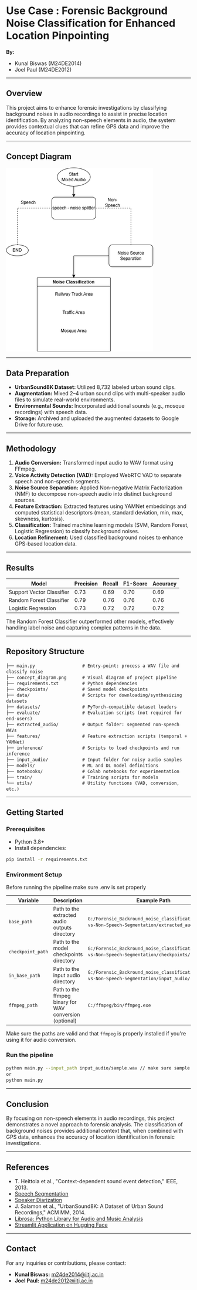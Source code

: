 # Use Case : Forensic Background Noise Classification for Enhanced Location Pinpointing

**By:**  
- Kunal Biswas (M24DE2014)  
- Joel Paul (M24DE2012)  

---

## Overview

This project aims to enhance forensic investigations by classifying background noises in audio recordings to assist in precise location identification. By analyzing non-speech elements in audio, the system provides contextual clues that can refine GPS data and improve the accuracy of location pinpointing.

---

## Concept Diagram

![Concept Diagram](concept_diagram.png)

---

## Data Preparation

- **UrbanSound8K Dataset:** Utilized 8,732 labeled urban sound clips.
- **Augmentation:** Mixed 2–4 urban sound clips with multi-speaker audio files to simulate real-world environments.
- **Environmental Sounds:** Incorporated additional sounds (e.g., mosque recordings) with speech data.
- **Storage:** Archived and uploaded the augmented datasets to Google Drive for future use.

---

##  Methodology

1. **Audio Conversion:** Transformed input audio to WAV format using FFmpeg.
2. **Voice Activity Detection (VAD):** Employed WebRTC VAD to separate speech and non-speech segments.
3. **Noise Source Separation:** Applied Non-negative Matrix Factorization (NMF) to decompose non-speech audio into distinct background sources.
4. **Feature Extraction:** Extracted features using YAMNet embeddings and computed statistical descriptors (mean, standard deviation, min, max, skewness, kurtosis).
5. **Classification:** Trained machine learning models (SVM, Random Forest, Logistic Regression) to classify background noises.
6. **Location Refinement:** Used classified background noises to enhance GPS-based location data.

---

## Results

| Model                   | Precision | Recall | F1-Score | Accuracy |
|-------------------------|-----------|--------|----------|----------|
| Support Vector Classifier | 0.73      | 0.69   | 0.70     | 0.69     |
| Random Forest Classifier  | 0.79      | 0.76   | 0.76     | 0.76     |
| Logistic Regression       | 0.73      | 0.72   | 0.72     | 0.72     |

The Random Forest Classifier outperformed other models, effectively handling label noise and capturing complex patterns in the data.


---

## Repository Structure

```text
├── main.py                  # Entry-point: process a WAV file and classify noise
├── concept_diagram.png      # Visual diagram of project pipeline
├── requirements.txt         # Python dependencies
├── checkpoints/             # Saved model checkpoints
├── data/                    # Scripts for downloading/synthesizing datasets
├── datasets/                # PyTorch-compatible dataset loaders
├── evaluate/                # Evaluation scripts (not required for end-users)
├── extracted_audio/         # Output folder: segmented non-speech WAVs
├── features/                # Feature extraction scripts (temporal + YAMNet)
├── inference/               # Scripts to load checkpoints and run inference
├── input_audio/             # Input folder for noisy audio samples
├── models/                  # ML and DL model definitions
├── notebooks/               # Colab notebooks for experimentation
├── train/                   # Training scripts for models
└── utils/                   # Utility functions (VAD, conversion, etc.)
```

---

## Getting Started

###  Prerequisites

- Python 3.8+
- Install dependencies:

```bash
pip install -r requirements.txt
```
### Environment Setup

Before running the pipeline make sure .env is set properly

| Variable        | Description                                      | Example Path                                                                 |
|----------------|--------------------------------------------------|------------------------------------------------------------------------------|
| `base_path`     | Path to the extracted audio outputs directory    | `G:/Forensic_Backround_noise_classification/Speech-vs-Non-Speech-Segmentation/extracted_audio/` |
| `checkpoint_path` | Path to the model checkpoints directory         | `G:/Forensic_Backround_noise_classification/Speech-vs-Non-Speech-Segmentation/checkpoints/`      |
| `in_base_path`  | Path to the input audio directory                | `G:/Forensic_Backround_noise_classification/Speech-vs-Non-Speech-Segmentation/input_audio/`       |
| `ffmpeg_path`   | Path to the ffmpeg binary for WAV conversion (optional)    | `C:/ffmpeg/bin/ffmpeg.exe`                                                                       |

Make sure the paths are valid and that `ffmpeg` is properly installed if you're using it for audio conversion.

### Run the pipeline
  
```bash
python main.py --input_path input_audio/sample.wav // make sure sample file exists in the runtime environment
or
python main.py
```
---

## Conclusion

By focusing on non-speech elements in audio recordings, this project demonstrates a novel approach to forensic analysis. The classification of background noises provides additional context that, when combined with GPS data, enhances the accuracy of location identification in forensic investigations.

---

## References

- T. Heittola et al., "Context-dependent sound event detection," IEEE, 2013.
- [Speech Segmentation](https://arxiv.org/abs/2501.03711)
- [Speaker Diarization](https://gist.github.com/EarlJr53/f935eff46d8c8d5a939568a3bed9c655)
- J. Salamon et al., "UrbanSound8K: A Dataset of Urban Sound Recordings," ACM MM, 2014.
- [Librosa: Python Library for Audio and Music Analysis](https://librosa.org/)
- [Streamlit Application on Hugging Face](https://huggingface.co/spaces/Knight-coderr/Forensic-Noise-Classifier)
---

## Contact

For any inquiries or contributions, please contact:

- **Kunal Biswas:** m24de2014@iitj.ac.in
- **Joel Paul:** m24de2012@iitj.ac.in
